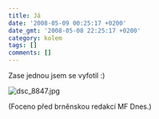 ```yaml
---
title: Já
date: '2008-05-09 00:25:17 +0200'
date_gmt: '2008-05-08 22:25:17 +0200'
category: kolem
tags: []
comments: []
---
```

<p>Zase jednou jsem se vyfotil :)</p>
<p><img src='/assets/migrated/wp-uploads/2008/05/dsc_8847.jpg' alt='dsc_8847.jpg' /></p>
<p>(Foceno před brněnskou redakcí MF Dnes.)</p>
